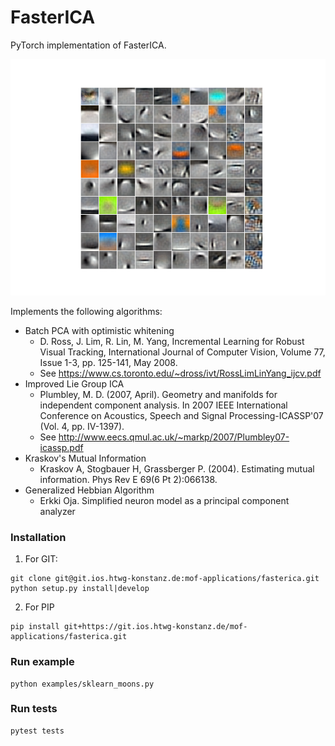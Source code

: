 # FasterICA

PyTorch implementation of FasterICA. 

![](./examples/cifar10-components.png)

Implements the following algorithms:
- Batch PCA with optimistic whitening
    - D. Ross, J. Lim, R. Lin, M. Yang, Incremental Learning for Robust Visual 
    Tracking, International Journal of Computer Vision, Volume 77, Issue 1-3,
    pp. 125-141, May 2008. 
    - See https://www.cs.toronto.edu/~dross/ivt/RossLimLinYang_ijcv.pdf
- Improved Lie Group ICA
    - Plumbley, M. D. (2007, April). Geometry and manifolds for independent component analysis. In 2007 IEEE International Conference on Acoustics, Speech and Signal Processing-ICASSP'07 (Vol. 4, pp. IV-1397). 
    - See http://www.eecs.qmul.ac.uk/~markp/2007/Plumbley07-icassp.pdf
- Kraskov's Mutual Information
    - Kraskov A, Stogbauer H, Grassberger P. (2004). Estimating mutual information. Phys Rev E 69(6 Pt 2):066138.
- Generalized Hebbian Algorithm
    - Erkki Oja. Simplified neuron model as a principal component analyzer


### Installation

1. For GIT:
```
git clone git@git.ios.htwg-konstanz.de:mof-applications/fasterica.git
python setup.py install|develop
```

2. For PIP
```
pip install git+https://git.ios.htwg-konstanz.de/mof-applications/fasterica.git
```

### Run example
```
python examples/sklearn_moons.py  
```

### Run tests

```
pytest tests
```
